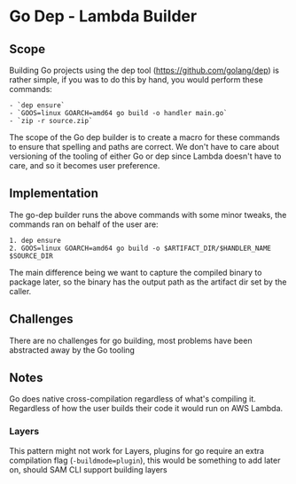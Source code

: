 # Go Dep - Lambda Builder

## Scope
Building Go projects using the dep tool (https://github.com/golang/dep) is rather simple, if you was to do
this by hand, you would perform these commands:

    - `dep ensure`
    - `GOOS=linux GOARCH=amd64 go build -o handler main.go`
    - `zip -r source.zip`

The scope of the Go dep builder is to create a macro for these commands to ensure that spelling and paths are correct.
We don't have to care about versioning of the tooling of either Go or dep since Lambda doesn't have to care, and so it becomes
user preference.

## Implementation
The go-dep builder runs the above commands with some minor tweaks, the commands ran on behalf of the user are:

    1. dep ensure
    2. GOOS=linux GOARCH=amd64 go build -o $ARTIFACT_DIR/$HANDLER_NAME $SOURCE_DIR

The main difference being we want to capture the compiled binary to package later, so the binary has the
output path as the artifact dir set by the caller.

## Challenges
There are no challenges for go building, most problems have been abstracted away by the Go tooling

## Notes
Go does native cross-compilation regardless of what's compiling it. Regardless of how the user builds their code it would run on
AWS Lambda.

### Layers
This pattern might not work for Layers, plugins for go require an extra compilation flag (`-buildmode=plugin`), this would be something
to add later on, should SAM CLI support building layers